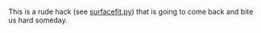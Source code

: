 This is a rude hack (see [surfacefit.py](../surfacefit.py)) that is going to come back and bite us hard someday.

